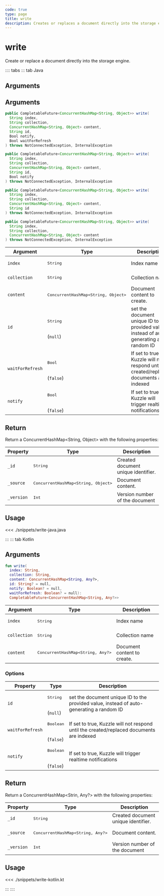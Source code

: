 ```yaml
---
code: true
type: page
title: write
description: Creates or replaces a document directly into the storage engine.
---
```


# write

Create or replace a document directly into the storage engine.

:::: tabs
::: tab Java

## Arguments


## Arguments

```java
public CompletableFuture<ConcurrentHashMap<String, Object>> write(
  String index,
  String collection,
  ConcurrentHashMap<String, Object> content,
  String id,
  Bool notify,
  Bool waitForRefresh
) throws NotConnectedException, InternalException

public CompletableFuture<ConcurrentHashMap<String, Object>> write(
  String index,
  String collection,
  ConcurrentHashMap<String, Object> content,
  String id,
  Bool notify
) throws NotConnectedException, InternalException

public CompletableFuture<ConcurrentHashMap<String, Object>> write(
  String index,
  String collection,
  ConcurrentHashMap<String, Object> content,
  String id
) throws NotConnectedException, InternalException

public CompletableFuture<ConcurrentHashMap<String, Object>> write(
  String index,
  String collection,
  ConcurrentHashMap<String, Object> content
) throws NotConnectedException, InternalException
```

| Argument     | Type               | Description                 |
|--------------|--------------------|-----------------------------|
| `index`      | <pre>String</pre>  | Index name                  |
| `collection` | <pre>String</pre>  | Collection name             |
| `content`    | <pre>ConcurrentHashMap<String, Object></pre> | Document content to create. |
| `id`         | <pre>String</pre><br>(`null`) | set the document unique ID to the provided value, instead of auto-generating a random ID |
| `waitForRefresh` | <pre>Bool</pre><br>(`false`)  | If set to true, Kuzzle will not respond until the created/replaced documents are indexed |
| `notify`         | <pre>Bool</pre><br>(`false`)  | If set to true, Kuzzle will trigger realtime notifications                               |

## Return

Return a ConcurrentHashMap<String, Object> with the following properties:

| Property   | Type               | Description                                     |
|------------|--------------------|-------------------------------------------------|
| `_id`      | <pre>String</pre>  | Created document unique identifier.             |
| `_source`  | <pre>ConcurrentHashMap<String, Object></pre> | Document content.                               |
| `_version` | <pre>Int</pre>     | Version number of the document                  |

## Usage

<<< ./snippets/write-java.java

:::
::: tab Kotlin

## Arguments

```kotlin
fun write(
  index: String,
  collection: String,
  content: ConcurrentHashMap<String, Any?>,
  id: String? = null,
  notify: Boolean? = null,
  waitForRefresh: Boolean? = null):
  CompletableFuture<ConcurrentHashMap<String, Any?>>
```

| Argument     | Type               | Description                 |
|--------------|--------------------|-----------------------------|
| `index`      | <pre>String</pre>  | Index name                  |
| `collection` | <pre>String</pre>  | Collection name             |
| `content`    | <pre>ConcurrentHashMap<String, Any?></pre> | Document content to create. |


### Options

| Property         | Type                          | Description                                                                              |
|------------------|-------------------------------|------------------------------------------------------------------------------------------|
| `id`     | <pre>String</pre><br>(`null`) | set the document unique ID to the provided value, instead of auto-generating a random ID |
| `waitForRefresh` | <pre>Boolean</pre><br>(`false`)  | If set to true, Kuzzle will not respond until the created/replaced documents are indexed |
| `notify`         | <pre>Boolean</pre><br>(`false`)  | If set to true, Kuzzle will trigger realtime notifications                               |

## Return

Return a ConcurrentHashMap<Strin, Any?> with the following properties:

| Property   | Type               | Description                                     |
|------------|--------------------|-------------------------------------------------|
| `_id`      | <pre>String</pre>  | Created document unique identifier.             |
| `_source`  | <pre>ConcurrentHashMap<String, Any?></pre> | Document content.                               |
| `_version` | <pre>Int</pre>     | Version number of the document                  |

## Usage

<<< ./snippets/write-kotlin.kt

:::
::::
